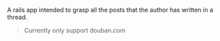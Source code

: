A rails app intended to grasp all the posts that the author has written in a thread.

> Currently only support douban.com
